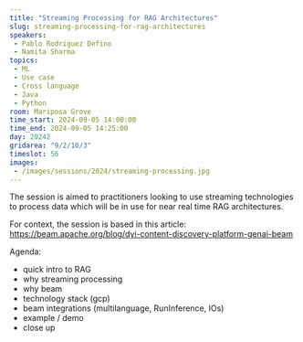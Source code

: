 ```yaml
---
title: "Streaming Processing for RAG Architectures"
slug: streaming-processing-for-rag-architectures
speakers:
 - Pablo Rodriguez Defino
 - Namita Sharma
topics:
 - ML
 - Use case
 - Cross language
 - Java
 - Python
room: Mariposa Grove
time_start: 2024-09-05 14:00:00
time_end: 2024-09-05 14:25:00
day: 20242
gridarea: "9/2/10/3"
timeslot: 56
images:
 - /images/sessions/2024/streaming-processing.jpg 
---
```


The session is aimed to practitioners looking to use streaming technologies to process data which will be in use for near real time RAG architectures. 

For context, the session is based in this article: https://beam.apache.org/blog/dyi-content-discovery-platform-genai-beam

Agenda: 
- quick intro to RAG
- why streaming processing
- why beam
- technology stack (gcp) 
- beam integrations (multilanguage, RunInference, IOs) 
- example / demo
- close up